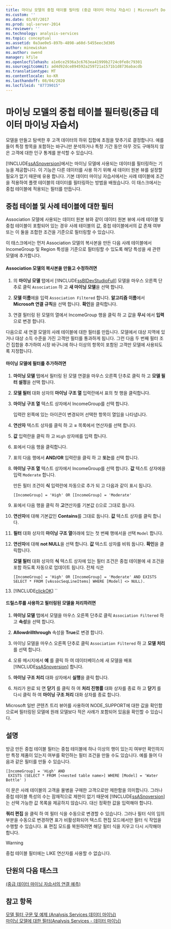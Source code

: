 ```yaml
---
title: 마이닝 모델의 중첩 테이블 필터링 (중급 데이터 마이닝 자습서) | Microsoft Docs
ms.custom: ''
ms.date: 03/07/2017
ms.prod: sql-server-2014
ms.reviewer: ''
ms.technology: analysis-services
ms.topic: conceptual
ms.assetid: 0a3ae0e5-897b-4898-a60d-5455eec3d305
author: minewiskan
ms.author: owend
manager: kfile
ms.openlocfilehash: a1e6ce2936a3c6763ea41999b2724c0fe8c79301
ms.sourcegitcommit: ad4d92dce894592a259721a1571b1d8736abacdb
ms.translationtype: MT
ms.contentlocale: ko-KR
ms.lasthandoff: 08/04/2020
ms.locfileid: "87739015"
---
```

# <a name="filtering-a-nested-table-in-a-mining-model-intermediate-data-mining-tutorial"></a>마이닝 모델의 중첩 테이블 필터링(중급 데이터 마이닝 자습서)
  모델을 만들고 탐색한 후 고객 데이터의 하위 집합에 초점을 맞추기로 결정합니다. 예를 들어 특정 항목을 포함하는 바구니만 분석하거나 특정 기간 동안 아무 것도 구매하지 않은 고객에 대한 인구 통계를 분석할 수 있습니다.  
  
 [!INCLUDE[ssASnoversion](../includes/ssasnoversion-md.md)]에서는 마이닝 모델에 사용되는 데이터를 필터링하는 기능을 제공합니다. 이 기능은 다른 데이터를 사용 하기 위해 새 데이터 원본 뷰를 설정할 필요가 없기 때문에 유용 합니다. 기본 데이터 마이닝 자습서에서는 사례 테이블에 조건을 적용하여 플랫 테이블의 데이터를 필터링하는 방법을 배웠습니다. 이 태스크에서는 중첩 테이블에 적용되는 필터를 만듭니다.  
  
## <a name="filters-on-nested-vs-case-tables"></a>중첩 테이블 및 사례 테이블에 대한 필터  
 Association 모델에 사용되는 데이터 원본 뷰와 같이 데이터 원본 뷰에 사례 테이블 및 중첩 테이블이 포함되어 있는 경우 사례 테이블의 값, 중첩 테이블에서의 값 존재 여부 또는 이 둘을 조합한 조건을 기준으로 필터링할 수 있습니다.  
  
 이 태스크에서는 먼저 Association 모델의 복사본을 만든 다음 사례 테이블에서 IncomeGroup 및 Region 특성을 기준으로 필터링할 수 있도록 해당 특성을 새 관련 모델에 추가합니다.  
  
#### <a name="to-create-and-modify-a-copy-of-the-association-model"></a>Association 모델의 복사본을 만들고 수정하려면  
  
1.  의 **마이닝 모델** 탭에서 [!INCLUDE[ssBIDevStudioFull](../includes/ssbidevstudiofull-md.md)] 모델을 마우스 오른쪽 단추로 클릭 `Association` 하 고 **새 마이닝 모델**을 선택 합니다.  
  
2.  **모델 이름**에을 입력 `Association Filtered` 합니다. **알고리즘 이름**에서 **Microsoft 연결 규칙**을 선택 합니다. **확인**을 클릭합니다.  
  
3.  연결 필터링 된 모델의 열에서 IncomeGroup 행을 클릭 하 고 값을 **무시** 에서 **입력**으로 변경 합니다.  
  
 다음으로 새 연결 모델의 사례 테이블에 대한 필터를 만듭니다. 모델에서 대상 지역에 있거나 대상 소득 수준을 가진 고객만 필터를 통과하게 됩니다. 그런 다음 두 번째 필터 조건 집합을 추가하여 시장 바구니에 하나 이상의 항목이 포함된 고객만 모델에 사용되도록 지정합니다.  
  
#### <a name="to-add-a-filter-to-a-mining-model"></a>마이닝 모델에 필터를 추가하려면  
  
1.  **마이닝 모델** 탭에서 필터링 된 모델 연결을 마우스 오른쪽 단추로 클릭 하 고 **모델 필터 설정**을 선택 합니다.  
  
2.  **모델 필터** 대화 상자의 **마이닝 구조 열** 입력란에서 표의 첫 행을 클릭합니다.  
  
3.  **마이닝 구조 열** 텍스트 상자에서 IncomeGroup를 선택 합니다.  
  
     입력란 왼쪽에 있는 아이콘이 변경되어 선택한 항목이 열임을 나타냅니다.  
  
4.  **연산자** 텍스트 상자를 클릭 하 고 **=** 목록에서 연산자를 선택 합니다.  
  
5.  **값** 입력란을 클릭 하 고 `High` 상자에를 입력 합니다.  
  
6.  표에서 다음 행을 클릭합니다.  
  
7.  표의 다음 행에서 **AND/OR** 입력란을 클릭 하 고 **또는**를 선택 합니다.  
  
8.  **마이닝 구조 열** 텍스트 상자에서 IncomeGroup를 선택 합니다. **값** 텍스트 상자에을 입력 `Moderate` 합니다.  
  
     만든 필터 조건이 **식** 입력란에 자동으로 추가 되 고 다음과 같이 표시 됩니다.  
  
     `[IncomeGroup] = 'High' OR [IncomeGroup] = 'Moderate'`  
  
9. 표에서 다음 행을 클릭 하 **고**연산자를 기본값 ()으로 그대로 둡니다.  
  
10. **연산자**에 대해 기본값인 **Contains**를 그대로 둡니다. **값** 텍스트 상자를 클릭 합니다.  
  
11. **필터** 대화 상자의 **마이닝 구조 열**아래에 있는 첫 번째 행에서을 선택 `Model` 합니다.  
  
12. **연산자**에 대해 **not NULL**을 선택 합니다. **값** 텍스트 상자를 비워 둡니다. **확인**을 클릭합니다.  
  
     **모델 필터** 대화 상자의 **식** 텍스트 상자에 있는 필터 조건은 중첩 테이블에 새 조건을 포함 하도록 자동으로 업데이트 됩니다. 전체 식은  
  
     `[IncomeGroup] = 'High' OR [IncomeGroup] = 'Moderate' AND EXISTS SELECT * FROM [vAssocSeqLineItems] WHERE [Model] <> NULL).`  
  
13. [!INCLUDE[clickOK](../includes/clickok-md.md)] ``  
  
#### <a name="to-enable-drillthrough-and-to-process-the-filtered-model"></a>드릴스루를 사용하고 필터링된 모델을 처리하려면  
  
1.  **마이닝 모델** 탭에서 모델을 마우스 오른쪽 단추로 클릭 `Association Filtered` 하 고 **속성**을 선택 합니다.  
  
2.  **Allowdrillthrough** 속성을 **True**로 변경 합니다.  
  
3.  마이닝 모델을 마우스 오른쪽 단추로 클릭 `Association Filtered` 하 고 **모델 처리**를 선택 합니다.  
  
4.  오류 메시지에서 **예** 를 클릭 하 여 데이터베이스에 새 모델을 배포 [!INCLUDE[ssASnoversion](../includes/ssasnoversion-md.md)] 합니다.  
  
5.  **마이닝 구조 처리** 대화 상자에서 **실행**을 클릭 합니다.  
  
6.  처리가 완료 되 면 **닫기** 를 클릭 하 여 **처리 진행률** 대화 상자를 종료 하 고 **닫기** 를 다시 클릭 하 여 **마이닝 구조 처리** 대화 상자를 종료 합니다.  
  
 Microsoft 일반 콘텐츠 트리 뷰어를 사용하여 NODE_SUPPORT에 대한 값을 확인함으로써 필터링된 모델에 원래 모델보다 적은 사례가 포함되어 있음을 확인할 수 있습니다.  
  
## <a name="remarks"></a>설명  
 방금 만든 중첩 테이블 필터는 중첩 테이블에 하나 이상의 행이 있는지 여부만 확인하지만 특정 제품이 있는지 여부를 확인하는 필터 조건을 만들 수도 있습니다.  예를 들어 다음과 같은 필터를 만들 수 있습니다.  
  
```  
[IncomeGroup] = 'High' AND  
 EXISTS (SELECT * FROM [<nested table name>] WHERE [Model] = 'Water Bottle' )   
```  
  
 이 문은 사례 테이블의 고객을 물병을 구매한 고객으로만 제한함을 의미합니다. 그러나 중첩 테이블 특성의 수는 잠재적으로 제한이 없기 때문에 [!INCLUDE[ssASnoversion](../includes/ssasnoversion-md.md)]는 선택 가능한 값 목록을 제공하지 않습니다. 대신 정확한 값을 입력해야 합니다.  
  
 **쿼리 편집** 을 클릭 하 여 필터 식을 수동으로 변경할 수 있습니다. 그러나 필터 식의 임의 부분을 수동으로 변경하면 표가 비활성화되어 텍스트 편집 모드에서만 필터 식 작업을 수행할 수 있습니다. 표 편집 모드를 복원하려면 해당 필터 식을 지우고 다시 시작해야 합니다.  
  
> [!WARNING]  
>  중첩 테이블 필터에는 LIKE 연산자를 사용할 수 없습니다.  
  
## <a name="next-task-in-lesson"></a>단원의 다음 태스크  
 [&#40;중급 데이터 마이닝 자습서의 연결 예측&#41;](../../2014/tutorials/predicting-associations-intermediate-data-mining-tutorial.md)  
  
## <a name="see-also"></a>참고 항목  
 [모델 필터 구문 및 예제 &#40;Analysis Services 데이터 마이닝&#41;](../../2014/analysis-services/data-mining/model-filter-syntax-and-examples-analysis-services-data-mining.md)   
 [마이닝 모델에 대한 필터&#40;Analysis Services - 데이터 마이닝&#41;](../../2014/analysis-services/data-mining/filters-for-mining-models-analysis-services-data-mining.md)  
  
  
